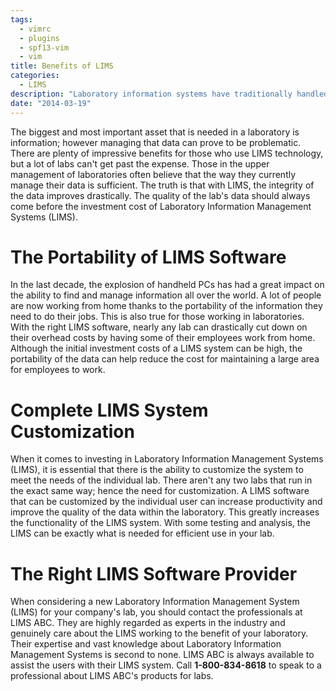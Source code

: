 ```yaml
---
tags:
  - vimrc
  - plugins
  - spf13-vim
  - vim
title: Benefits of LIMS
categories:
  - LIMS
description: "Laboratory information systems have traditionally handled only the management and "
date: "2014-03-19"
---
```


The biggest and most important asset that is needed in a laboratory is information; however managing that data can prove to be problematic. There are plenty of impressive benefits for those who use LIMS technology, but a lot of labs can't get past the expense. Those in the upper management of laboratories often believe that the way they currently manage their data is sufficient. The truth is that with LIMS, the integrity of the data improves drastically. The quality of the lab's data should always come before the investment cost of Laboratory Information Management Systems (LIMS).

 

# The Portability of LIMS Software

In the last decade, the explosion of handheld PCs has had a great impact on the ability to find and manage information all over the world. A lot of people are now working from home thanks to the portability of the information they need to do their jobs. This is also true for those working in laboratories. With the right LIMS software, nearly any lab can drastically cut down on their overhead costs by having some of their employees work from home. Although the initial investment costs of a LIMS system can be high, the portability of the data can help reduce the cost for maintaining a large area for employees to work.

# Complete LIMS System Customization

When it comes to investing in Laboratory Information Management Systems (LIMS), it is essential that there is the ability to customize the system to meet the needs of the individual lab. There aren't any two labs that run in the exact same way; hence the need for customization. A LIMS software that can be customized by the individual user can increase productivity and improve the quality of the data within the laboratory. This greatly increases the functionality of the LIMS system. With some testing and analysis, the LIMS can be exactly what is needed for efficient use in your lab.

# The Right LIMS Software Provider

When considering a new Laboratory Information Management System (LIMS) for your company's lab, you should contact the professionals at LIMS ABC. They are highly regarded as experts in the industry and genuinely care about the LIMS working to the benefit of your laboratory. Their expertise and vast knowledge about Laboratory Information Management Systems is second to none. LIMS ABC is always available to assist the users with their LIMS system. Call **1-800-834-8618** to speak to a professional about LIMS ABC's products for labs.